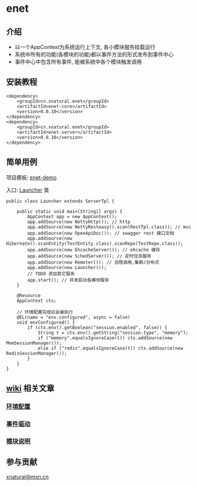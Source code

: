 # enet

## 介绍
 * 以一个AppContext为系统运行上下文, 各小模块服务挂载运行
 * 系统中所有的功能(各模块的功能)都以事件方法的形式发布到事件中心
 * 事件中心中包含所有事件, 能被系统中各个模块触发调用


## 安装教程
```
<dependency>
    <groupId>cn.xnatural.enet</groupId>
    <artifactId>enet-core</artifactId>
    <version>0.0.10</version>
</dependency>
<dependency>
    <groupId>cn.xnatural.enet</groupId>
    <artifactId>enet-server</artifactId>
    <version>0.0.10</version>
</dependency>
```

## 简单用例
项目模板: [enet-demo](https://gitee.com/xnat/enet/tree/master/enet-demo)

入口: [Launcher](https://gitee.com/xnat/enet/blob/master/enet-demo/src/main/java/cn/xnatural/enet/demo/Launcher.java) 类
```
public class Launcher extends ServerTpl {

    public static void main(String[] args) {
        AppContext app = new AppContext();
        app.addSource(new NettyHttp()); // http
        app.addSource(new NettyResteasy().scan(RestTpl.class)); // mvc
        app.addSource(new OpenApiDoc()); // swagger rest 接口文档
        app.addSource(new Hibernate().scanEntity(TestEntity.class).scanRepo(TestRepo.class));
        app.addSource(new EhcacheServer()); // ehcache 缓存
        app.addSource(new SchedServer()); // 定时任务服务
        app.addSource(new Remoter()); // 远程调用,集群/分布式
        app.addSource(new Launcher());
        // TODO 添加其它服务
        app.start(); // 并发启动各模块服务
    }

    @Resource
    AppContext ctx;

    // 环境配置完成后会被执行
    @EL(name = "env.configured", async = false)
    void envConfigured() {
        if (ctx.env().getBoolean("session.enabled", false)) {
            String t = ctx.env().getString("session.type", "memory");
            if ("memory".equalsIgnoreCase(t)) ctx.addSource(new MemSessionManager());
            else if ("redis".equalsIgnoreCase(t)) ctx.addSource(new RedisSessionManager());
        }
    }
}

```

## [wiki](https://gitee.com/xnat/enet/wikis/pages) 相关文章 

### [环境配置](https://gitee.com/xnat/enet/wikis/%E7%8E%AF%E5%A2%83%E9%85%8D%E7%BD%AE?sort_id=1409695)

### [事件驱动](https://gitee.com/xnat/enet/wikis/%E4%BA%8B%E4%BB%B6%E9%A9%B1%E5%8A%A8?sort_id=1409719)

### [模块说明](https://gitee.com/xnat/enet/wikis/enet-server%E6%8F%90%E4%BE%9B%E7%9A%84%E6%A8%A1%E5%9D%97%E8%AF%B4%E6%98%8E?sort_id=1409722)

## 参与贡献

xnatural@msn.cn